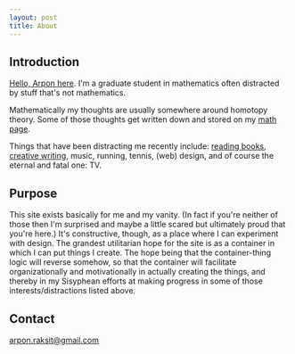 ```yaml
---
layout: post
title: About
---
```




## Introduction

[Hello, Arpon here](https://www.youtube.com/watch?v=ouA-U4x17KY). I'm a graduate student in mathematics often distracted by stuff that's not mathematics.

Mathematically my thoughts are usually somewhere around homotopy theory. Some of those thoughts get written down and stored on my [math page](/math).

Things that have been distracting me recently include: [reading books](/reading), [creative writing](/writing), music, running, tennis, (web) design, and of course the eternal and fatal one: TV.

## Purpose

This site exists basically for me and my vanity. (In fact if you're neither of those then I'm surprised and maybe a little scared but ultimately proud that you're here.) It's constructive, though, as a place where I can experiment with design. The grandest utilitarian hope for the site is as a container in which I can put things I create. The hope being that the container-thing logic will reverse somehow, so that the container will facilitate organizationally and motivationally in actually creating the things, and thereby in my Sisyphean efforts at making progress in some of those interests/distractions listed above.

## Contact

 [arpon.raksit@gmail.com](arpon.raksit@gmail.com)

